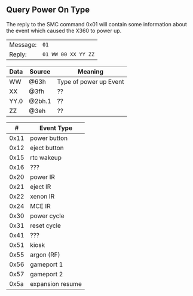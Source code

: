 ## Query Power On Type

The reply to the SMC command 0x01 will contain some information about
the event which caused the X360 to power up.

|          |                     |
| -------- | ------------------- |
| Message: | `01` |
| Reply:   | `01 WW 00 XX YY ZZ` |

| Data | Source | Meaning                |
| ---- | ------ | ---------------------- |
| WW   | @63h   | Type of power up Event |
| XX   | @3fh   | ??                     |
| YY.0 | @2bh.1 | ??                     |
| ZZ   | @3eh   | ??                     |

| \#   | Event Type       |
| ---- | ---------------- |
| 0x11 | power button     |
| 0x12 | eject button     |
| 0x15 | rtc wakeup       |
| 0x16 | ???              |
| 0x20 | power IR         |
| 0x21 | eject IR         |
| 0x22 | xenon IR         |
| 0x24 | MCE IR           |
| 0x30 | power cycle      |
| 0x31 | reset cycle      |
| 0x41 | ???              |
| 0x51 | kiosk            |
| 0x55 | argon (RF)       |
| 0x56 | gameport 1       |
| 0x57 | gameport 2       |
| 0x5a | expansion resume |
